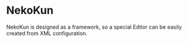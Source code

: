 NekoKun
=======

NekoKun is designed as a framework, so a special Editor can be easily created from XML configuration. 